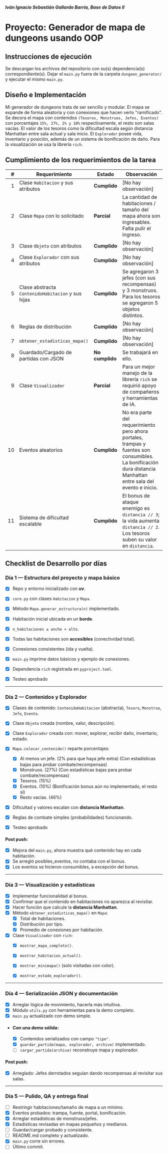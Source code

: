 ***Iván Ignacio Sebastián Gallardo Barría, Base de Datos II***

# Proyecto: Generador de mapa de dungeons usando OOP 

## Instrucciones de ejecución
Se descargan los archivos del repositorio con su(s) dependencia(s) correspondiente(s). Dejar el `main.py` fuera de la carpeta `dungeon_generator/` y ejecutar el mismo `main.py`.

## Diseño e Implementación
Mi generador de dungeons trata de ser sencillo y modular. El mapa se expande de forma aleatoria y con conexiones que hacen verlo "ramificado". Se decora el mapa con contenidos `(Tesoros, Monstruos, Jefes, Eventos)` con porcentajes `15%, 27%, 2% y 10%` respectivamente, el resto son salas vacías. El valor de los tesoros como la dificultad escala según distancia Manhattan entre sala actual y sala inicio. El `Explorador` posee vida, inventario y posición, además de un sistema de bonificación de daño. Para la visualización se usa la librería `rich`. 

## Cumplimiento de los requerimientos de la tarea

|  # | Requerimiento                                              | Estado          | Observación                                                                                                                                           |
| -: | ---------------------------------------------------------- | --------------- | ----------------------------------------------------------------------------------------------------------------------------------------------------- |
|  1 | Clase `Habitacion` y sus atributos                         | **Cumplido**    | [No hay observación]                                                                                                                                  |
|  2 | Clase `Mapa` con lo solicitado                             | **Parcial**     | La cantidad de habitaciones / tamaño del mapa ahora son ingresables. Falta pulir el ingreso. |
|  3 | Clase `Objeto` con atributos                               | **Cumplido**    | [No hay observación]                                                                                                                                  |
|  4 | Clase `Explorador` con sus atributos                       | **Cumplido**    | [No hay observación]                                                                                                                                  |
|  5 | Clase abstracta `ContenidoHabitacion` y sus hijas          | **Cumplido**    | Se agregaron 3 jefes (con sus recompensas) y 3 monstruos. Para los tesoros se agregaron 5 objetos distintos.                                          |
|  6 | Reglas de distribución                                     | **Cumplido**    | [No hay observación]                                                                                                                                  |
|  7 | `obtener_estadisticas_mapa()`                              | **Cumplido**    | [No hay observación]                                                                                                                                  |
|  8 | Guardado/Cargado de partidas con JSON                      | **No cumplido** | Se trabajará en ello.                                                                                                                                 |
|  9 | Clase `Visualizador`                                       | **Parcial**     | Para un mejor manejo de la librería `rich` se requirió apoyo de compañeros y herramientas de IA.                                                      |
| 10 | Eventos aleatorios                                         | **Cumplido**    | No era parte del requerimiento pero ahora portales, trampas y fuentes son consumibles. La bonificación dura distancia Manhattan entre sala del evento e inicio. |
| 11 | Sistema de dificultad escalable                            | **Cumplido**    | El bonus de ataque enemigo es `distancia // 3`; la vida aumenta `distancia // 2`. Los tesoros suben su valor en `distancia`.                          |


## Checklist de Desarrollo por días

### Día 1 — Estructura del proyecto y mapa básico
- [x] Repo y entorno inicializado con **uv**.
- [x] `core.py` con clases `Habitacion` y `Mapa`.
- [x] Método `Mapa.generar_estructura(n)` implementado.
- [x] Habitación inicial ubicada en un **borde**.
- [x] `n_habitaciones ≤ ancho × alto`.
- [x] Todas las habitaciones son **accesibles** (conectividad total).
- [x] Conexiones consistentes (ida y vuelta).
- [x] `main.py` imprime datos básicos y ejemplo de conexiones.
- [x] Dependencia `rich` registrada en `pyproject.toml`.

- [x] Testeo aprobado

---

### Día 2 — Contenidos y Explorador
- [x] Clases de contenido: `ContenidoHabitacion` (abstracta), `Tesoro`, `Monstruo`, `Jefe`, `Evento`.
- [x] Clase `Objeto` creada (nombre, valor, descripción).
- [x] Clase `Explorador` creada con: mover, explorar, recibir daño, inventario, estado.
- [x] `Mapa.colocar_contenido()` reparte porcentajes:
  - [x] Al menos un jefe. (2% para que haya jefe extra) (Con estadísticas bajas para probar combate/recompensas)
  - [x] Monstruos.  (27%) (Con estadísticas bajas para probar combate/recompensas)
  - [x] Tesoros.  (15%)
  - [x] Eventos.  (10%) (Bonificación bonus aún no implementado, el resto sí)
  - [x] Resto vacías. (46%)
- [x] Dificultad y valores escalan con **distancia Manhattan**.
- [x] Reglas de combate simples (probabilidades) funcionando.

- [x] Testeo aprobado
#### Post push:
- [x] Mejora del `main.py`, ahora muestra qué contenido hay en cada habitación.
- [x] Se arregló posibles_eventos, no contaba con el bonus.
- [x] Los eventos se hicieron consumibles, a excepción del bonus.

---

### Día 3 — Visualización y estadísticas
- [x] Implementar funcionalidad al bonus.
- [x] Confirmar que el contenido en habitaciones no aparezca al revisitar.
- [x] Hacer función que calcule la **distancia Manhattan**. 
- [x] Método `obtener_estadisticas_mapa()` en `Mapa`:
  - [x] Total de habitaciones.
  - [x] Distribución por tipo.
  - [X] Promedio de conexiones por habitación.
- [x] Clase `Visualizador` con `rich`:
  - [x] `mostrar_mapa_completo()`.
  - [x] `mostrar_habitacion_actual()`.
  - [x] `mostrar_minimapa()` (solo visitadas con color).
  - [x] `mostrar_estado_explorador()`.


---

### Día 4 — Serialización JSON y documentación
- [x] Arreglar lógica de movimiento, hacerla más intuitiva.
- [x] Módulo `utils.py` con herramientas para la demo completo.
- [x] `main.py` actualizado con demo simple.
- #### Con una demo sólida:
  - [x] Contenidos serializados con campo `"tipo"`.
  - [x] `guardar_partida(mapa, explorador, archivo)` implementado.
  - [ ] `cargar_partida(archivo)` reconstruye mapa y explorador.

#### Post push:

- [x] Arreglado: Jefes derrotados seguían dando recompensas al revisitar sus salas.

---

### Día 5 — Pulido, QA y entrega final
- [ ] Restringir habitaciones/tamaño de mapa a un mínimo.
- [x] Eventos probados: trampa, fuente, portal, bonificación.
- [x] Arreglar estadísticas de monstruos/jefes.
- [x] Estadísticas revisadas en mapas pequeños y medianos.
- [ ] Guardar/cargar probado y consistente.
- [ ] README.md completo y actualizado.
- [x] `main.py` corre sin errores.
- [ ] Último commit.
